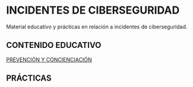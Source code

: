 # INCIDENTES DE CIBERSEGURIDAD
Material educativo y prácticas en relación a incidentes de ciberseguridad.

## CONTENIDO EDUCATIVO
[PREVENCIÓN Y CONCIENCIACIÓN](https://github.com/pablojmcontacto/planesprevencionyconcienciacion/blob/main/README.md#planes-de-prevenci%C3%B3n-y-concienciaci%C3%B3n)

## PRÁCTICAS
